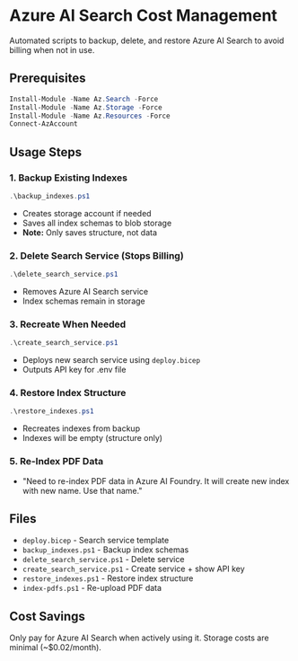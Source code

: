 # Azure AI Search Cost Management

Automated scripts to backup, delete, and restore Azure AI Search to avoid billing when not in use.

## Prerequisites

```powershell
Install-Module -Name Az.Search -Force
Install-Module -Name Az.Storage -Force  
Install-Module -Name Az.Resources -Force
Connect-AzAccount
```

## Usage Steps

### 1. Backup Existing Indexes
```powershell
.\backup_indexes.ps1
```
- Creates storage account if needed
- Saves all index schemas to blob storage
- **Note:** Only saves structure, not data

### 2. Delete Search Service (Stops Billing)
```powershell
.\delete_search_service.ps1
```
- Removes Azure AI Search service
- Index schemas remain in storage

### 3. Recreate When Needed
```powershell
.\create_search_service.ps1
```
- Deploys new search service using `deploy.bicep`
- Outputs API key for .env file

### 4. Restore Index Structure
```powershell
.\restore_indexes.ps1
```
- Recreates indexes from backup
- Indexes will be empty (structure only)

### 5. Re-Index PDF Data
- "Need to re-index PDF data in Azure AI Foundry. It will create new index with new name. Use that name."
## Files

- `deploy.bicep` - Search service template
- `backup_indexes.ps1` - Backup index schemas
- `delete_search_service.ps1` - Delete service
- `create_search_service.ps1` - Create service + show API key
- `restore_indexes.ps1` - Restore index structure
- `index-pdfs.ps1` - Re-upload PDF data

## Cost Savings

Only pay for Azure AI Search when actively using it. Storage costs are minimal (~$0.02/month).